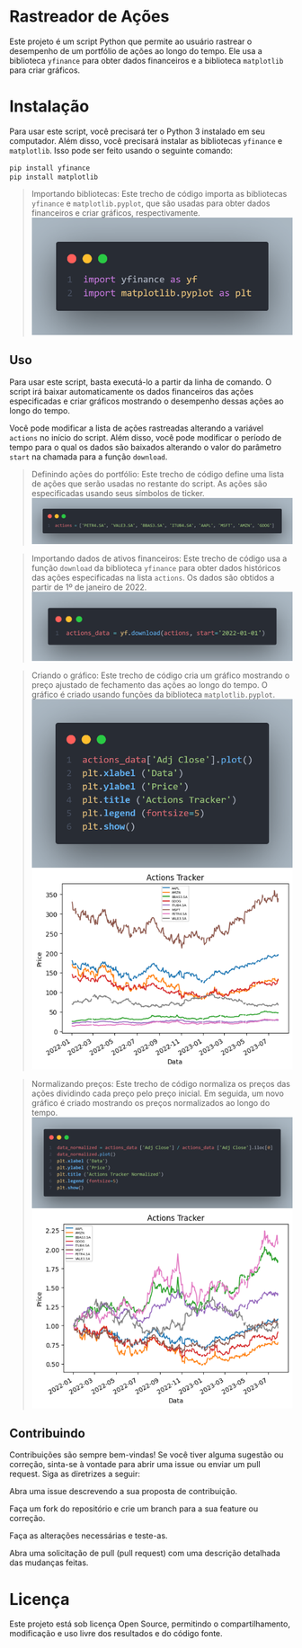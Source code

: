 # Rastreador de Ações

Este projeto é um script Python que permite ao usuário rastrear o desempenho de um portfólio de ações ao longo do tempo. Ele usa a biblioteca `yfinance` para obter dados financeiros e a biblioteca `matplotlib` para criar gráficos.
# Instalação

Para usar este script, você precisará ter o Python 3 instalado em seu computador. Além disso, você precisará instalar as bibliotecas `yfinance` e `matplotlib`. Isso pode ser feito usando o seguinte comando:
``` 
pip install yfinance 
pip install matplotlib
```
> Importando bibliotecas: Este trecho de código importa as bibliotecas `yfinance` e `matplotlib.pyplot`, que são usadas para obter dados financeiros e criar gráficos, respectivamente.
![Alt text](stock.png)

## Uso

Para usar este script, basta executá-lo a partir da linha de comando. O script irá baixar automaticamente os dados financeiros das ações especificadas e criar gráficos mostrando o desempenho dessas ações ao longo do tempo.

Você pode modificar a lista de ações rastreadas alterando a variável `actions` no início do script. Além disso, você pode modificar o período de tempo para o qual os dados são baixados alterando o valor do parâmetro `start` na chamada para a função `download`.

> Definindo ações do portfólio: Este trecho de código define uma lista de ações que serão usadas no restante do script. As ações são especificadas usando seus símbolos de ticker.
![Alt text](stock1.png)


> Importando dados de ativos financeiros: Este trecho de código usa a função `download` da biblioteca `yfinance` para obter dados históricos das ações especificadas na lista `actions`. Os dados são obtidos a partir de 1º de janeiro de 2022.
![Alt text](stock2.png)


> Criando o gráfico: Este trecho de código cria um gráfico mostrando o preço ajustado de fechamento das ações ao longo do tempo. O gráfico é criado usando funções da biblioteca `matplotlib.pyplot`.
![Alt text](stock3.png)
![Alt text](output0.png)


> Normalizando preços: Este trecho de código normaliza os preços das ações dividindo cada preço pelo preço inicial. Em seguida, um novo gráfico é criado mostrando os preços normalizados ao longo do tempo.
![Alt text](stock4.png)
![Alt text](output.png)


## Contribuindo

Contribuições são sempre bem-vindas! Se você tiver alguma sugestão ou correção, sinta-se à vontade para abrir uma issue ou enviar um pull request. Siga as diretrizes a seguir:

Abra uma issue descrevendo a sua proposta de contribuição.

Faça um fork do repositório e crie um branch para a sua feature ou correção.

Faça as alterações necessárias e teste-as.

Abra uma solicitação de pull (pull request) com uma descrição detalhada das mudanças feitas.

# Licença

Este projeto está sob licença Open Source, permitindo o compartilhamento, modificação e uso livre dos resultados e do código fonte.
